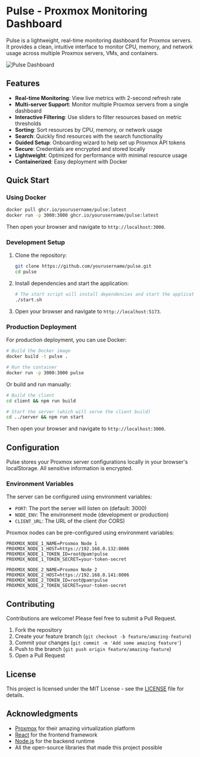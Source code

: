 # Pulse - Proxmox Monitoring Dashboard

Pulse is a lightweight, real-time monitoring dashboard for Proxmox servers. It provides a clean, intuitive interface to monitor CPU, memory, and network usage across multiple Proxmox servers, VMs, and containers.

![Pulse Dashboard](./client/src/assets/dashboard-preview.png)

## Features

- **Real-time Monitoring**: View live metrics with 2-second refresh rate
- **Multi-server Support**: Monitor multiple Proxmox servers from a single dashboard
- **Interactive Filtering**: Use sliders to filter resources based on metric thresholds
- **Sorting**: Sort resources by CPU, memory, or network usage
- **Search**: Quickly find resources with the search functionality
- **Guided Setup**: Onboarding wizard to help set up Proxmox API tokens
- **Secure**: Credentials are encrypted and stored locally
- **Lightweight**: Optimized for performance with minimal resource usage
- **Containerized**: Easy deployment with Docker

## Quick Start

### Using Docker

```bash
docker pull ghcr.io/yourusername/pulse:latest
docker run -p 3000:3000 ghcr.io/yourusername/pulse:latest
```

Then open your browser and navigate to `http://localhost:3000`.

### Development Setup

1. Clone the repository:
   ```bash
   git clone https://github.com/yourusername/pulse.git
   cd pulse
   ```

2. Install dependencies and start the application:
   ```bash
   # The start script will install dependencies and start the application
   ./start.sh
   ```

3. Open your browser and navigate to `http://localhost:5173`.

### Production Deployment

For production deployment, you can use Docker:

```bash
# Build the Docker image
docker build -t pulse .

# Run the container
docker run -p 3000:3000 pulse
```

Or build and run manually:

```bash
# Build the client
cd client && npm run build

# Start the server (which will serve the client build)
cd ../server && npm run start
```

Then open your browser and navigate to `http://localhost:3000`.

## Configuration

Pulse stores your Proxmox server configurations locally in your browser's localStorage. All sensitive information is encrypted.

### Environment Variables

The server can be configured using environment variables:

- `PORT`: The port the server will listen on (default: 3000)
- `NODE_ENV`: The environment mode (development or production)
- `CLIENT_URL`: The URL of the client (for CORS)

Proxmox nodes can be pre-configured using environment variables:

```
PROXMOX_NODE_1_NAME=Proxmox Node 1
PROXMOX_NODE_1_HOST=https://192.168.0.132:8006
PROXMOX_NODE_1_TOKEN_ID=root@pam!pulse
PROXMOX_NODE_1_TOKEN_SECRET=your-token-secret

PROXMOX_NODE_2_NAME=Proxmox Node 2
PROXMOX_NODE_2_HOST=https://192.168.0.141:8006
PROXMOX_NODE_2_TOKEN_ID=root@pam!pulse
PROXMOX_NODE_2_TOKEN_SECRET=your-token-secret
```

## Contributing

Contributions are welcome! Please feel free to submit a Pull Request.

1. Fork the repository
2. Create your feature branch (`git checkout -b feature/amazing-feature`)
3. Commit your changes (`git commit -m 'Add some amazing feature'`)
4. Push to the branch (`git push origin feature/amazing-feature`)
5. Open a Pull Request

## License

This project is licensed under the MIT License - see the [LICENSE](LICENSE) file for details.

## Acknowledgments

- [Proxmox](https://www.proxmox.com/) for their amazing virtualization platform
- [React](https://reactjs.org/) for the frontend framework
- [Node.js](https://nodejs.org/) for the backend runtime
- All the open-source libraries that made this project possible 